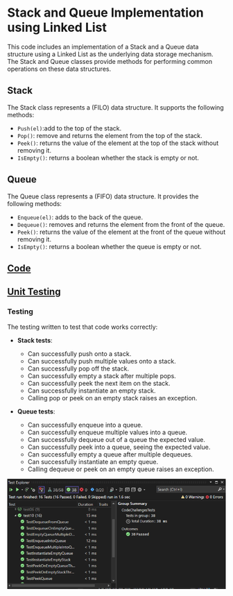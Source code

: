 # Stack and Queue Implementation using Linked List

This code includes an implementation of a Stack and a Queue data structure using a Linked List as the underlying data storage mechanism. The Stack and Queue classes provide methods for performing common operations on these data structures.

## Stack

The Stack class represents a (FILO) data structure. It supports the following methods:

- `Push(el)`:add to the top of the stack.
- `Pop()`: remove and returns the element from the top of the stack.
- `Peek()`: returns the value of the element at the top of the stack without removing it.
- `IsEmpty()`: returns a boolean whether the stack is empty or not.

## Queue

The Queue class represents a (FIFO) data structure. It provides the following methods:

- `Enqueue(el)`: adds to the back of the queue.
- `Dequeue()`: removes and returns the element from the front of the queue.
- `Peek()`: returns the value of the element at the front of the queue without removing it.
- `IsEmpty()`: returns a boolean whether the queue is empty or not.


## [Code](../data-structures-and-algorithms/CC10.cs)

## [Unit Testing](../CodeChallengesTests/test10.cs)

### Testing

The testing written to test that code works correctly:

- **Stack tests**:
  - Can successfully push onto a stack.
  - Can successfully push multiple values onto a stack.
  - Can successfully pop off the stack.
  - Can successfully empty a stack after multiple pops.
  - Can successfully peek the next item on the stack.
  - Can successfully instantiate an empty stack.
  - Calling pop or peek on an empty stack raises an exception.

- **Queue tests**:
  - Can successfully enqueue into a queue.
  - Can successfully enqueue multiple values into a queue.
  - Can successfully dequeue out of a queue the expected value.
  - Can successfully peek into a queue, seeing the expected value.
  - Can successfully empty a queue after multiple dequeues.
  - Can successfully instantiate an empty queue.
  - Calling dequeue or peek on an empty queue raises an exception.


![test](../assets/test10.png)

